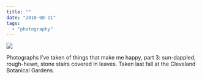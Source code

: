 ```yaml
---
title: ""
date: "2010-08-11"
tags: 
  - "photography"
---
```


[![](http://s3.media.squarespace.com/production/1431296/16917466/_PYw92neEA7o/TP7DaZbRFxI/AAAAAAAAAHk/KykXRMdIkto/s1600/stairs.jpg)](http://s3.media.squarespace.com/production/1431296/16917466/_PYw92neEA7o/TP7DaZbRFxI/AAAAAAAAAHk/KykXRMdIkto/s1600/stairs.jpg)

  
Photographs I’ve taken of things that make me happy, part 3: sun-dappled, rough-hewn, stone stairs covered in leaves. Taken last fall at the Cleveland Botanical Gardens.

